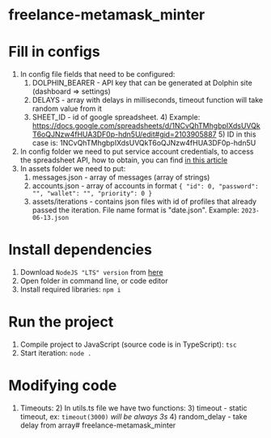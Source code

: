 # freelance-metamask_minter

# Fill in configs
1) In config file fields that need to be configured: 
   1) DOLPHIN_BEARER - API key that can be generated at Dolphin site (dashboard => settings)
   2) DELAYS - array with delays in milliseconds, timeout function will take random value from it
   3) SHEET_ID - id of google spreadsheet. 
      4) Example: https://docs.google.com/spreadsheets/d/1NCvQhTMhgbpIXdsUVQkT6oQJNzw4fHUA3DF0p-hdn5U/edit#gid=2103905887
      5) ID in this case is: 1NCvQhTMhgbpIXdsUVQkT6oQJNzw4fHUA3DF0p-hdn5U
2) In config folder we need to put service account credentials, to access the spreadsheet API, how to obtain, you can find [in this article](https://theoephraim.github.io/node-google-spreadsheet/#/getting-started/authentication)
3) In assets folder we need to put:
   1) messages.json - array of messages (array of strings)
   2) accounts.json - array of accounts in format ```{ "id": 0, "password": "", "wallet": "", "priority": 0 }```
   3) assets/iterations - contains json files with id of profiles that already passed the iteration. File name format is "date.json". Example:  ```2023-06-13.json```

# Install dependencies
1) Download ```NodeJS "LTS" version``` from [here](https://nodejs.org/en)
2) Open folder in command line, or code editor
3) Install required libraries: ```npm i```

# Run the project
1) Compile project to JavaScript (source code is in TypeScript): ```tsc```
2) Start iteration: ```node .```

# Modifying code
1) Timeouts:
   2) In utils.ts file we have two functions:
      3) timeout - static timeout, ex: ```timeout(3000)``` *will be always 3s*
      4) random_delay - take delay from array# freelance-metamask_minter
